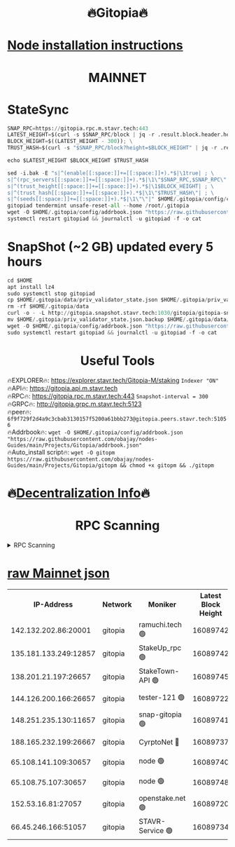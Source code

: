 <h1 align="center"> 🔥Gitopia🔥</h1>

[Node installation instructions](https://github.com/obajay/nodes-Guides/tree/main/Projects/Gitopia)
=

<h1 align="center"> MAINNET</h1>

# StateSync
```python
SNAP_RPC=https://gitopia.rpc.m.stavr.tech:443
LATEST_HEIGHT=$(curl -s $SNAP_RPC/block | jq -r .result.block.header.height); \
BLOCK_HEIGHT=$((LATEST_HEIGHT - 300)); \
TRUST_HASH=$(curl -s "$SNAP_RPC/block?height=$BLOCK_HEIGHT" | jq -r .result.block_id.hash)

echo $LATEST_HEIGHT $BLOCK_HEIGHT $TRUST_HASH

sed -i.bak -E "s|^(enable[[:space:]]+=[[:space:]]+).*$|\1true| ; \
s|^(rpc_servers[[:space:]]+=[[:space:]]+).*$|\1\"$SNAP_RPC,$SNAP_RPC\"| ; \
s|^(trust_height[[:space:]]+=[[:space:]]+).*$|\1$BLOCK_HEIGHT| ; \
s|^(trust_hash[[:space:]]+=[[:space:]]+).*$|\1\"$TRUST_HASH\"| ; \
s|^(seeds[[:space:]]+=[[:space:]]+).*$|\1\"\"|" $HOME/.gitopia/config/config.toml
gitopiad tendermint unsafe-reset-all --home /root/.gitopia
wget -O $HOME/.gitopia/config/addrbook.json "https://raw.githubusercontent.com/obajay/nodes-Guides/main/Projects/Gitopia/addrbook.json"
systemctl restart gitopiad && journalctl -u gitopiad -f -o cat
```
# SnapShot (~2 GB) updated every 5 hours
```python
cd $HOME
apt install lz4
sudo systemctl stop gitopiad
cp $HOME/.gitopia/data/priv_validator_state.json $HOME/.gitopia/priv_validator_state.json.backup
rm -rf $HOME/.gitopia/data
curl -o - -L http://gitopia.snapshot.stavr.tech:1030/gitopia/gitopia-snap.tar.lz4 | lz4 -c -d - | tar -x -C $HOME/.gitopia --strip-components 2
mv $HOME/.gitopia/priv_validator_state.json.backup $HOME/.gitopia/data/priv_validator_state.json
wget -O $HOME/.gitopia/config/addrbook.json "https://raw.githubusercontent.com/obajay/nodes-Guides/main/Projects/Gitopia/addrbook.json"
sudo systemctl restart gitopiad && journalctl -u gitopiad -f -o cat
```
 <h1 align="center"> Useful Tools</h1>

🔥EXPLORER🔥:      https://explorer.stavr.tech/Gitopia-M/staking  `Indexer "ON"` \
🔥API🔥: 			 		 https://gitopia.api.m.stavr.tech \
🔥RPC🔥:           https://gitopia.rpc.m.stavr.tech:443              `Snapshot-interval = 300` \
🔥GRPC🔥:          http://gitopia.grpc.m.stavr.tech:5123 \
🔥peer🔥:					 `6f9f729f2d4a9c3cbab3130157f5200a61bbb273@gitopia.peers.stavr.tech:51056` \
🔥Addrbook🔥:    ```wget -O $HOME/.gitopia/config/addrbook.json "https://raw.githubusercontent.com/obajay/nodes-Guides/main/Projects/Gitopia/addrbook.json"``` \
🔥Auto_install script🔥: ```wget -O gitopm https://raw.githubusercontent.com/obajay/nodes-Guides/main/Projects/Gitopia/gitopm && chmod +x gitopm && ./gitopm```

🔥[Decentralization Info](https://github.com/obajay/StateSync-snapshots/tree/main/Projects/Gitopia/Decentralization)🔥
=

<h1 align="center"> RPC Scanning</h1>

<details>
<summary>RPC Scanning</summary>

<h2 align="center"> We scan nodes in real time every 4 hours. And we provide the final result of RPC endpoints.
We cannot influence the operation of these nodes in any way. </h2>


```python
If Voting Power is higher than 0 --> then the Node is a validator of the network and may be subject to attack and be a potential threat to the chain.
```
```python
We marked such validators with a red symbol
```

</details>

[raw Mainnet json](https://rpc-check.gitopm.stavr.tech/gitopm/rpc-gitopm-result.json)
=

<table><tr><th>IP-Address</th><th>Network</th><th>Moniker</th><th>Latest Block Height</th><th>Earliest Block Height</th><th>Catching Up</th><th>Tx Index</th><th>Voting Power</th><th>Scan Time</th></tr><tr><td>142.132.202.86:20001</td><td>gitopia</td><td>ramuchi.tech 🟢</td><td>16089742</td><td>6548337</td><td>False</td><td>on</td><td>0</td><td>2024-03-29T03:17:30.559703308UTC</td></tr><tr><td>135.181.133.249:12857</td><td>gitopia</td><td>StakeUp_rpc 🟢</td><td>16089742</td><td>8010001</td><td>False</td><td>on</td><td>0</td><td>2024-03-29T03:17:30.857612125UTC</td></tr><tr><td>138.201.21.197:26657</td><td>gitopia</td><td>StakeTown-API 🟢</td><td>16089745</td><td>12733501</td><td>False</td><td>on</td><td>0</td><td>2024-03-29T03:17:35.217979486UTC</td></tr><tr><td>144.126.200.166:26657</td><td>gitopia</td><td>tester-121 🟢</td><td>16089722</td><td>12832814</td><td>False</td><td>off</td><td>0</td><td>2024-03-29T03:16:54.248336825UTC</td></tr><tr><td>148.251.235.130:11657</td><td>gitopia</td><td>snap-gitopia 🟢</td><td>16089741</td><td>14941501</td><td>False</td><td>on</td><td>0</td><td>2024-03-29T03:17:28.317662443UTC</td></tr><tr><td>188.165.232.199:26667</td><td>gitopia</td><td>CyrptoNet 🔴</td><td>16089737</td><td>15044042</td><td>False</td><td>off</td><td>18667</td><td>2024-03-29T03:17:17.463294286UTC</td></tr><tr><td>65.108.141.109:30657</td><td>gitopia</td><td>node 🟢</td><td>16089740</td><td>15095965</td><td>False</td><td>on</td><td>0</td><td>2024-03-29T03:17:25.995319452UTC</td></tr><tr><td>65.108.75.107:30657</td><td>gitopia</td><td>node 🟢</td><td>16089748</td><td>15146660</td><td>False</td><td>on</td><td>0</td><td>2024-03-29T03:17:39.605226219UTC</td></tr><tr><td>152.53.16.81:27057</td><td>gitopia</td><td>openstake.net 🟢</td><td>16089720</td><td>15970501</td><td>False</td><td>off</td><td>0</td><td>2024-03-29T03:16:51.883106711UTC</td></tr><tr><td>66.45.246.166:51057</td><td>gitopia</td><td>STAVR-Service 🟢</td><td>16089734</td><td>16084501</td><td>False</td><td>on</td><td>0</td><td>2024-03-29T03:17:13.087327104UTC</td></tr></table>
